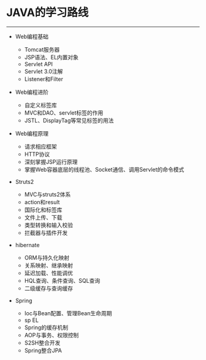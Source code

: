 # JAVA的学习路线

---

- Web编程基础
  - Tomcat服务器
  - JSP语法、EL内置对象
  - Servlet API
  - Servlet 3.0注解
  - Listener和Filter

- Web编程进阶
  - 自定义标签库
  - MVC和DAO、servlet标签的作用
  - JSTL、DisplayTag等常见标签的用法

- Web编程原理
  - 请求相应框架
  - HTTP协议
  - 深刻掌握JSP运行原理
  - 掌握Web容器底层的线程池、Socket通信、调用Servlet的命令模式

- Struts2
  - MVC与struts2体系
  - action和result
  - 国际化和标签库
  - 文件上传、下载
  - 类型转换和输入校验
  - 拦截器与插件开发

- hibernate
  - ORM与持久化映射
  - 关系映射、继承映射
  - 延迟加载、性能调优
  - HQL查询、条件查询、SQL查询
  - 二级缓存与查询缓存

- Spring
  - Ioc与Bean配置、管理Bean生命周期
  - sp EL
  - Spring的缓存机制
  - AOP与事务、权限控制
  - S2SH整合开发
  - Spring整合JPA
